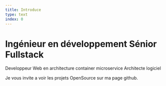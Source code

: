 ```yaml
---
title: Introduce
type: text
index: 0
---
```


# Ingénieur en développement Sénior Fullstack

Developpeur Web en architecture container microservice
Architecte logiciel

Je vous invite a voir les projets OpenSource sur ma page github.

